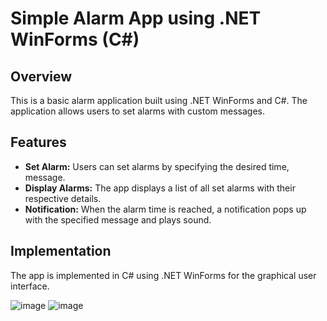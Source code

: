 # Simple Alarm App using .NET WinForms (C#)

## Overview

This is a basic alarm application built using .NET WinForms and C#. The application allows users to set alarms with custom messages.

## Features

- **Set Alarm:** Users can set alarms by specifying the desired time, message.
- **Display Alarms:** The app displays a list of all set alarms with their respective details.
- **Notification:** When the alarm time is reached, a notification pops up with the specified message and plays sound.

## Implementation

The app is implemented in C# using .NET WinForms for the graphical user interface.

![image](https://raw.githubusercontent.com/VigneshDev1309/Alarm-App/main/Alarm_KNeken8Ig6.png)
![image](https://raw.githubusercontent.com/VigneshDev1309/Alarm-App/main/Alarm_avdQ2DlLcA.png)
